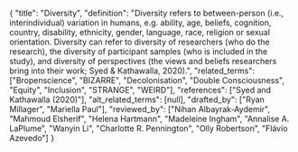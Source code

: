 {
    "title": "Diversity",
    "definition": "Diversity refers to between-person (i.e., interindividual) variation in humans, e.g. ability, age, beliefs, cognition, country, disability, ethnicity, gender, language, race, religion or sexual orientation. Diversity can refer to diversity of researchers (who do the research), the diversity of participant samples (who is included in the study), and diversity of perspectives (the views and beliefs researchers bring into their work; Syed & Kathawalla, 2020).",
    "related_terms": ["Bropenscience", "BIZARRE", "Decolonisation", "Double Consciousness", "Equity", "Inclusion", "STRANGE", "WEIRD"],
    "references": ["Syed and Kathawalla (2020)"],
    "alt_related_terms": [null],
    "drafted_by": ["Ryan Millager", "Mariella Paul"],
    "reviewed_by": ["Nihan Albayrak-Aydemir", "Mahmoud Elsherif", "Helena Hartmann", "Madeleine Ingham", "Annalise A. LaPlume", "Wanyin Li", "Charlotte R. Pennington", "Olly Robertson", "Flávio Azevedo"]
  }
